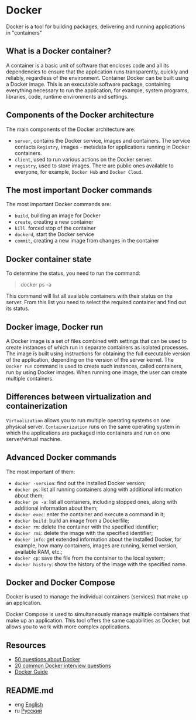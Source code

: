 # Docker
Docker is a tool for building packages, delivering and running applications in "containers"

## What is a Docker container?

A container is a basic unit of software that encloses code and all its dependencies
to ensure that the application runs transparently, quickly and reliably, regardless of the environment. Container
Docker can be built using a Docker image. This is an executable software package,
containing everything necessary to run the application, for example, system programs, libraries, code, runtime environments
and settings.

## Components of the Docker architecture

The main components of the Docker architecture are:

- `server`, contains the Docker service, images and containers. The service contacts `Registry`,
  images - metadata for applications running in Docker containers.
- `client`, used to run various actions on the Docker server.
- `registry`, used to store images. There are public ones available to everyone, for example, `Docker Hub` and `Docker Cloud`.

## The most important Docker commands

The most important Docker commands are:
- `build`, building an image for Docker
- `create`, creating a new container
- `kill`. forced stop of the container
- `dockerd`, start the Docker service
- `commit`, creating a new image from changes in the container
## Docker container state

To determine the status, you need to run the command:

> docker ps -a

This command will list all available containers with their status on the server.
From this list you need to select the required container and find out its status.

## Docker image, Docker run

A Docker image is a set of files combined with settings that can be used to create instances of
which run in separate containers as isolated processes. The image is built using
instructions for obtaining the full executable version of the application, depending on the version of the server kernel.
The `Docker run` command is used to create such instances, called containers, run by
using Docker images. When running one image, the user can create multiple containers.

## Differences between virtualization and containerization

`Virtualization` allows you to run multiple operating systems on one physical server.
`Containerization` runs on the same operating system in which the applications are packaged
into containers and run on one server/virtual machine.

## Advanced Docker commands

The most important of them:

- `docker -version`: find out the installed Docker version;
- `docker ps`: list all running containers along with additional information about them;
- `docker ps -a`: list all containers, including stopped ones, along with additional information about them;
- `docker exec`: enter the container and execute a command in it;
- `docker build`: build an image from a Dockerfile;
- `docker rm`: delete the container with the specified identifier;
- `docker rmi`: delete the image with the specified identifier;
- `docker info`: get extended information about the installed Docker, for example, how many containers, images are running, kernel version, available RAM, etc.;
- `docker cp`: save the file from the container to the local system;
- `docker history`: show the history of the image with the specified name.

## Docker and Docker Compose

Docker is used to manage the individual containers (services) that make up an application.

Docker Compose is used to simultaneously manage multiple containers that make up an application.
This tool offers the same capabilities as Docker, but allows you to work with more complex applications.

## Resources

- [50 questions about Docker](https://habr.com/ru/companies/slurm/articles/528206/)
- [20 common Docker interview questions](https://itsecforu.ru/2020/01/15/%F0%9F%90%B3-20-%D1%80%D0%B0%D1%81%D0%BF%D1%80%D0%BE%D1%81%D1%82%D1%80%D0%B0%D0%BD%D0%B5%D0%BD%D0%BD%D1%8B%D1%85-%D0%B2%D0%BE%D0%BF%D1%80%D0%BE%D1%81%D0%BE%D0%B2-%D0%BF%D1%80%D0%BE-docker-%D0%BD%D0%B0/)
- [Docker Guide](https://medium.com/nuances-of-programming/%D1%80%D1%83%D0%BA%D0%BE%D0%B2%D0%BE%D0%B4%D1%81%D1%82%D0%B2%D0%BE-%D0%BF%D0%BE-docker-%D1%87%D0%B0%D1%81%D1%82%D1%8C-1-%D0%BE%D0%B1%D1%80%D0%B0%D0%B7-%D0%BA%D0%BE%D0%BD%D1%82%D0%B5%D0%B9%D0%BD%D0%B5%D1%80-%D1%81%D0%BE%D0%BF%D0%BE%D1%81%D1%82%D0%B0%D0%B2%D0%BB%D0%B5%D0%BD%D0%B8%D0%B5-%D0%BF%D0%BE%D1%80%D1%82%D0%BE%D0%B2-%D0%B8-%D0%BE%D1%81%D0%BD%D0%BE%D0%B2%D0%BD%D1%8B%D0%B5-%D0%BA%D0%BE%D0%BC%D0%B0%D0%BD%D0%B4%D1%8B-4997f2968925#:~:text=%D0%BD%D0%B0%D1%81%D1%82%D1%80%D0%BE%D0%B5%D0%BD%D0%BD%D0%BE%D0%B5%20%D1%81%D0%BE%D0%BF%D0%BE%D1%81%D1%82%D0%B0%D0%B2%D0%BB%D0%B5%D0%BD%D0%B8%D0%B5%20%D0%BF%D0%BE%D1%80%D1%82%D0%BE%D0%B2-,%D0%92%D1%8B%D0%B2%D0%BE%D0%B4%D1%8B,%D0%9F%D1%80%D0%B8%D0%BB%D0%BE%D0%B6%D0%B5%D0%BD%D0%B8%D0%B5%20%D1%80%D0%B0%D0%B1%D0%BE%D1%82%D0%B0%D0%B5%D1%82%20%D0%B2%D0%BD%D1%83%D1%82%D1%80%D0%B8%20%D0%BA%D0%BE%D0%BD%D1%82%D0%B5%D0%B9%D0%BD%D0%B5%D1%80%D0%B0%20Docker!)

## README.md

- eng [English](https://github.com/lumorow/golang-interview-preparation/blob/main/Docker/README.md)
- ru [Русский](https://github.com/lumorow/golang-interview-preparation/blob/main/Docker/readme/README.ru.md)